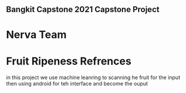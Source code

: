 ## Bangkit Capstone 2021 Capstone Project
# Nerva Team
# Fruit Ripeness Refrences
in this project we use machine leanring to scanning he fruit for the input then using android for teh interface and become the ouput